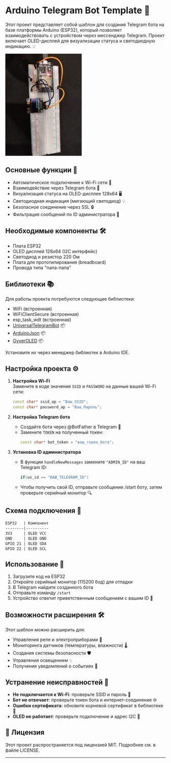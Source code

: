  # Arduino Telegram Bot Template 🤖

Этот проект представляет собой шаблон для создания Telegram бота на базе платформы Arduino (ESP32), который позволяет взаимодействовать с устройством через мессенджер Telegram. Проект включает OLED-дисплей для визуализации статуса и светодиодную индикацию. 💡

![screen](screenshots/1.jpg)

## Основные функции 🚀

- Автоматическое подключение к Wi-Fi сети 📶
- Взаимодействие через Telegram бота 💬
- Визуализация статуса на OLED-дисплее 128x64 🖥️
- Светодиодная индикация (мигающий светодиод) 💡
- Безопасное соединение через SSL 🔒
- Фильтрация сообщений по ID администратора 👮

## Необходимые компоненты 🛠️

- Плата ESP32
- OLED дисплей 128x64 (I2C интерфейс)
- Светодиод и резистор 220 Ом
- Плата для прототипирования (breadboard)
- Провода типа "папа-папа"

## Библиотеки 📚

Для работы проекта потребуются следующие библиотеки:
- WiFi (встроенная)
- WiFiClientSecure (встроенная)
- esp_task_wdt (встроенная)
- [UniversalTelegramBot](https://github.com/witnessmenow/Universal-Arduino-Telegram-Bot) 📦
- [ArduinoJson](https://arduinojson.org/) 📦
- [GyverOLED](https://github.com/GyverLibs/GyverOLED) 📦

Установите их через менеджер библиотек в Arduino IDE.

## Настройка проекта ⚙️

1. **Настройка Wi-Fi**  
   Замените в коде значения `SSID` и `PASSWORD` на данные вашей Wi-Fi сети:
   ```cpp
   const char* ssid_ap = "Ваш_SSID";
   const char* password_ap = "Ваш_Пароль";
   ```

2. **Настройка Telegram бота**  
   - Создайте бота через @BotFather в Telegram 👴
   - Замените `TOKEN` на полученный токен:
     ```cpp
     const char* bot_token = "ваш_токен_бота";
     ```

3. **Установка ID администратора**  
   - В функции `handleNewMessages` замените `"ADMIN_ID"` на ваш Telegram ID:
     ```cpp
     if(us_id == "ВАШ_TELEGRAM_ID")
     ```
   - Чтобы получить свой ID, отправьте сообщение /start боту, затем проверьте серийный монитор 🔍

## Схема подключения 🔌

```plaintext
ESP32   | Компонент
--------|----------
3V3     | OLED VCC
GND     | OLED GND
GPIO 21 | OLED SDA
GPIO 22 | OLED SCL
```

## Использование 🚀

1. Загрузите код на ESP32
2. Откройте серийный монитор (115200 бод) для отладки
3. В Telegram найдите созданного бота
4. Отправьте команду `/start`
5. Устройство ответит приветственным сообщением с вашим ID 👋

## Возможности расширения 🛠️

Этот шаблон можно расширить для:
- Управления реле и электроприборами 🔌
- Мониторинга датчиков (температуры, влажности) 🌡️
- Создания системы безопасности 🛡️
- Управления освещением 💡
- Получения уведомлений о событиях 📨

## Устранение неисправностей 🔧

- **Не подключается к Wi-Fi**: проверьте SSID и пароль 🔑
- **Бот не отвечает**: проверьте токен бота и интернет-соединение 🌐
- **Ошибки сертификата**: обновите корневой сертификат в библиотеке 📜
- **OLED не работает**: проверьте подключение и адрес I2C 🔄

## 📜 Лицензия

Этот проект распространяется под лицензией MIT. Подробнее см. в файле LICENSE.

---
